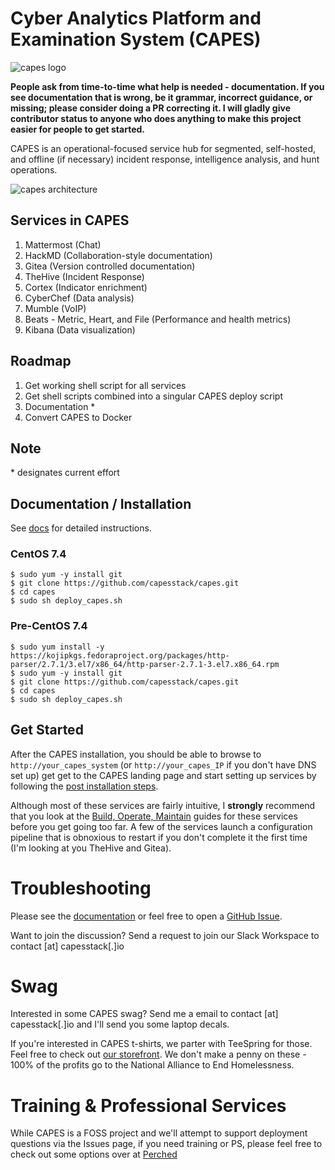 # Cyber Analytics Platform and Examination System (CAPES)
![capes logo](http://capesstack.io/capes_logo.png)

**People ask from time-to-time what help is needed - documentation. If you see documentation that is wrong, be it grammar, incorrect guidance, or missing; please consider doing a PR correcting it. I will gladly give contributor status to anyone who does anything to make this project easier for people to get started.**

CAPES is an operational-focused service hub for segmented, self-hosted, and offline (if necessary) incident response, intelligence analysis, and hunt operations.

![capes architecture](http://capesstack.io/capes_arch.png)

## Services in CAPES
1. Mattermost (Chat)
1. HackMD (Collaboration-style documentation)
1. Gitea (Version controlled documentation)
1. TheHive (Incident Response)
1. Cortex (Indicator enrichment)
1. CyberChef (Data analysis)
1. Mumble (VoIP)
1. Beats - Metric, Heart, and File (Performance and health metrics)
1. Kibana (Data visualization)

## Roadmap
1. Get working shell script for all services
1. Get shell scripts combined into a singular CAPES deploy script
1. Documentation *
1. Convert CAPES to Docker

## Note
\* designates current effort

## Documentation / Installation
See [docs](docs/README.md) for detailed instructions.  

### CentOS 7.4
```
$ sudo yum -y install git
$ git clone https://github.com/capesstack/capes.git
$ cd capes
$ sudo sh deploy_capes.sh
```
### Pre-CentOS 7.4
```
$ sudo yum install -y https://kojipkgs.fedoraproject.org/packages/http-parser/2.7.1/3.el7/x86_64/http-parser-2.7.1-3.el7.x86_64.rpm
$ sudo yum -y install git
$ git clone https://github.com/capesstack/capes.git
$ cd capes
$ sudo sh deploy_capes.sh
```

## Get Started
After the CAPES installation, you should be able to browse to `http://your_capes_system` (or `http://your_capes_IP` if you don't have DNS set up) get get to the CAPES landing page and start setting up services by following the [post installation steps](https://github.com/capesstack/capes/tree/master/docs#post-installation).

Although most of these services are fairly intuitive, I **strongly** recommend that you look at the [Build, Operate, Maintain](https://github.com/capesstack/capes/tree/master/docs#documentation) guides for these services before you get going too far. A few of the services launch a configuration pipeline that is obnoxious to restart if you don't complete it the first time (I'm looking at you TheHive and Gitea).

# Troubleshooting
Please see the [documentation](https://github.com/capesstack/capes/tree/master/docs#documentation) or feel free to open a [GitHub Issue](https://github.com/capesstack/capes/issues).

Want to join the discussion? Send a request to join our Slack Workspace to contact [at] capesstack[.]io

# Swag
Interested in some CAPES swag? Send me a email to contact [at] capesstack[.]io and I'll send you some laptop decals.

If you're interested in CAPES t-shirts, we parter with TeeSpring for those. Feel free to check out [our storefront](https://teespring.com/stores/capesstack). We don't make a penny on these - 100% of the profits go to the National Alliance to End Homelessness.

# Training & Professional Services
While CAPES is a FOSS project and we'll attempt to support deployment questions via the Issues page, if you need training or PS, please feel free to check out some options over at [Perched](http://perched.io)

<br>
